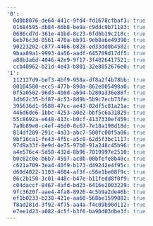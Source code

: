 ```yaml
---
'0':
  0d0b8076-de64-441c-9fd4-fd1678cfbaf3: true
  01684595-db84-46b8-be9a-c9ddc9b71183: true
  0686cd7d-361e-41bd-8c23-6fd6b19c218c: true
  6eb76c3d-8561-470a-bb91-9eb8a6e49390: true
  90223202-c877-4466-b828-ed33dd0b4502: true
  9baa89a1-9993-4a56-aadf-645709d17df5: true
  a88b3a6d-4046-42e9-9f17-3f4826417521: true
  ccb40962-b21d-4e43-b801-32e8052676e0: true
'1':
  112127d9-bef3-4bf9-958a-df8a2f4b78bb: true
  00104580-ecc5-477b-890a-862e005498a0: true
  0f5a0502-96d3-4b0d-a694-b280a336e88f: true
  1db62c35-bf87-4c53-8d9b-5b9c7ecb73fe: true
  395636d1-9588-47cc-ae43-02df5c81a21a: true
  446d6de6-1bbc-4253-a0e2-bbf5c6a31829: true
  55c8692a-e648-413c-b0cf-4137330ef459: true
  7a9b89e0-c4ef-46d0-8c67-7e18a198d18d: true
  814df209-291c-4a33-abc7-500fc00f5a06: true
  9bf16ca1-fe43-4f5c-a5c0-62d5f3bc1117: true
  97d9a33f-8e9d-4e75-97b0-91a248c45b96: true
  a4e576c4-5d58-432d-8b96-7019997e2510: true
  b0c02c0e-b6b7-4597-ac0b-00bfefe8b40c: true
  c621a709-3ea4-40f9-b173-d49242e4f95c: true
  d60d4022-1103-4604-af3f-c56e1be08f9c: true
  86c2b150-3c01-448c-b47e-b11fedd8f0f9: true
  c04daccf-8467-4afd-bd23-6416e2003229: true
  9fc3620f-aae4-4fa8-8926-4c5b9a2de46b: true
  ef1b0233-b238-421e-aa68-568be1599882: true
  f8ad281d-3f92-4f75-aa4a-f4c09b90d112: true
  e7ee1d23-a082-4c5f-b3f6-ba90d03dbe3f: true
---
```

